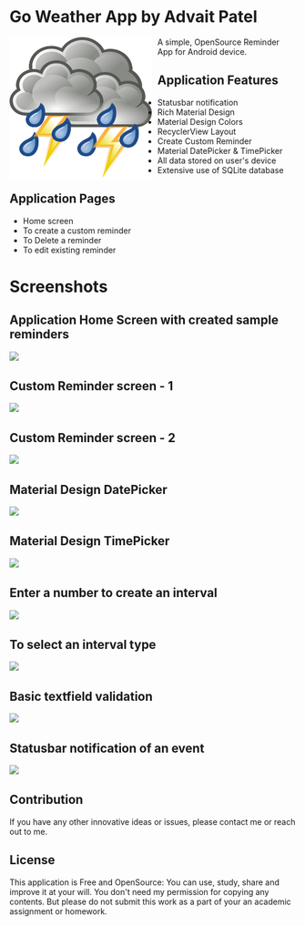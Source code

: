 # Go Weather App by Advait Patel
[<img src="https://github.com/advaitpatel/Android-Project-Apps/blob/master/GoWeatherApp/GoWeatherApp/app/src/main/res/drawable/app_bg.png" width=250 height=250 style="float: left; padding-right: 10px;">](https://www.linkedin.com/in/AdvaitPatel93)

A simple, OpenSource Reminder App for Android device. 

## Application Features
* Statusbar notification
* Rich Material Design
* Material Design Colors
* RecyclerView Layout
* Create Custom Reminder
* Material DatePicker & TimePicker
* All data stored on user's device
* Extensive use of SQLite database

## Application Pages
* Home screen
* To create a custom reminder
* To Delete a reminder
* To edit existing reminder

# Screenshots
 
## Application Home Screen with created sample reminders

[<img src="https://cloud.githubusercontent.com/assets/6481231/22630060/30ed6284-ebb8-11e6-85d2-db88cdd44db6.png" width=250>](https://cloud.githubusercontent.com/assets/6481231/22630060/30ed6284-ebb8-11e6-85d2-db88cdd44db6.png)


## Custom Reminder screen - 1

[<img src="https://cloud.githubusercontent.com/assets/6481231/22630061/30edc9ea-ebb8-11e6-8de1-cacaeefc53a4.png" width=250>](https://cloud.githubusercontent.com/assets/6481231/22630061/30edc9ea-ebb8-11e6-8de1-cacaeefc53a4.png)


## Custom Reminder screen - 2

[<img src="https://cloud.githubusercontent.com/assets/6481231/22630062/30edd37c-ebb8-11e6-9e73-6b617071a63d.png" width=250>](https://cloud.githubusercontent.com/assets/6481231/22630062/30edd37c-ebb8-11e6-9e73-6b617071a63d.png)


## Material Design DatePicker

[<img src="https://cloud.githubusercontent.com/assets/6481231/22630064/30ef56ac-ebb8-11e6-9974-3c2a18e406ca.png" width=250>](https://cloud.githubusercontent.com/assets/6481231/22630064/30ef56ac-ebb8-11e6-9974-3c2a18e406ca.png)


## Material Design TimePicker

[<img src="https://cloud.githubusercontent.com/assets/6481231/22630065/30ef8f1e-ebb8-11e6-8af6-31a3d73beb25.png" width=250>](https://cloud.githubusercontent.com/assets/6481231/22630065/30ef8f1e-ebb8-11e6-8af6-31a3d73beb25.png)


## Enter a number to create an interval

[<img src="https://cloud.githubusercontent.com/assets/6481231/22630066/30f94702-ebb8-11e6-8f62-7ed33751bd5f.png" width=250>](https://cloud.githubusercontent.com/assets/6481231/22630066/30f94702-ebb8-11e6-8f62-7ed33751bd5f.png)


## To select an interval type

[<img src="https://cloud.githubusercontent.com/assets/6481231/22630069/30fc9fe2-ebb8-11e6-8e30-357f79a39884.png" width=250>](https://cloud.githubusercontent.com/assets/6481231/22630069/30fc9fe2-ebb8-11e6-8e30-357f79a39884.png)


## Basic textfield validation

[<img src="https://cloud.githubusercontent.com/assets/6481231/22630067/30fc2f26-ebb8-11e6-8090-2e608a415459.png" width=250>](https://cloud.githubusercontent.com/assets/6481231/22630067/30fc2f26-ebb8-11e6-8090-2e608a415459.png)


## Statusbar notification of an event

[<img src="https://cloud.githubusercontent.com/assets/6481231/22630068/30fc5f6e-ebb8-11e6-85f9-499b4ba2aec9.png" width=250>](https://cloud.githubusercontent.com/assets/6481231/22630068/30fc5f6e-ebb8-11e6-85f9-499b4ba2aec9.png)


## Contribution
If you have any other innovative ideas or issues, please contact me or reach out to me.


## License

This application is Free and OpenSource: You can use, study, share and improve it at your
will. You don't need my permission for copying any contents. But please do not submit this work as a part of your an academic assignment or homework.
